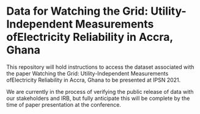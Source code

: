 Data for Watching the Grid: Utility-Independent Measurements ofElectricity Reliability in Accra, Ghana
=====================================================================================================

This repository will hold instructions to access the dataset associated with the paper
Watching the Grid: Utility-Independent Measurements ofElectricity Reliability in Accra, Ghana
to be presented at IPSN 2021.

We are currently in the process of verifying the public release of data with our 
stakeholders and IRB, but fully anticipate this will be complete by the time
of paper presentation at the conference.
